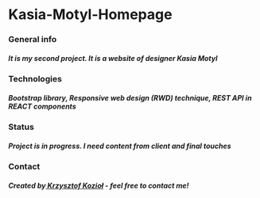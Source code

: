 # Kasia-Motyl-Homepage



<h3>General info</h3>
<h5>It is my second project. It is a website of designer Kasia Motyl</h5>

<h3>Technologies</h3>
<h5>Bootstrap library, Responsive web design (RWD) technique, REST API in REACT components</h5>


<h3>Status</h3>
<h5>Project is in progress. I need content from client and final touches</h5>

<h3>Contact</h3>
<h5>Created by<a href="mailto:krzysztof.z.koziol@gmail.com"> Krzysztof Kozioł</a> - feel free to contact me!
